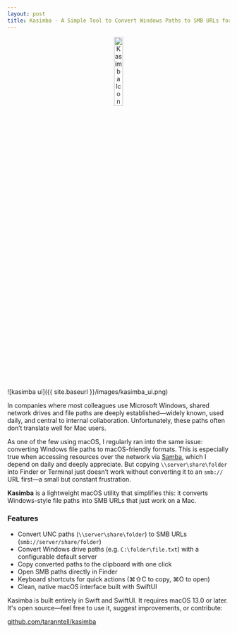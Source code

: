 ```yaml
---
layout: post
title: Kasimba - A Simple Tool to Convert Windows Paths to SMB URLs for Mac
---
```


<p align="center">
  <img width="20%" src="{{ site.baseurl }}/images/kasimba_icon.png" alt="Kasimba Icon" />
</p>

![kasimba ui]({{ site.baseurl }}/images/kasimba_ui.png)

In companies where most colleagues use Microsoft Windows, shared network drives and file paths are deeply established—widely known, used daily, and central to internal collaboration. Unfortunately, these paths often don’t translate well for Mac users.

As one of the few using macOS, I regularly ran into the same issue: converting Windows file paths to macOS-friendly formats. This is especially true when accessing resources over the network via [Samba](https://en.wikipedia.org/wiki/Samba_(software)), which I depend on daily and deeply appreciate. But copying `\\server\share\folder` into Finder or Terminal just doesn’t work without converting it to an `smb://` URL first—a small but constant frustration.

**Kasimba** is a lightweight macOS utility that simplifies this: it converts Windows-style file paths into SMB URLs that just work on a Mac.

### Features

- Convert UNC paths (`\\server\share\folder`) to SMB URLs (`smb://server/share/folder`)
- Convert Windows drive paths (e.g. `C:\folder\file.txt`) with a configurable default server
- Copy converted paths to the clipboard with one click
- Open SMB paths directly in Finder
- Keyboard shortcuts for quick actions (⌘⇧C to copy, ⌘O to open)
- Clean, native macOS interface built with SwiftUI

Kasimba is built entirely in Swift and SwiftUI. It requires macOS 13.0 or later. It's open source—feel free to use it, suggest improvements, or contribute:

[github.com/taranntell/kasimba](https://github.com/taranntell/kasimba)